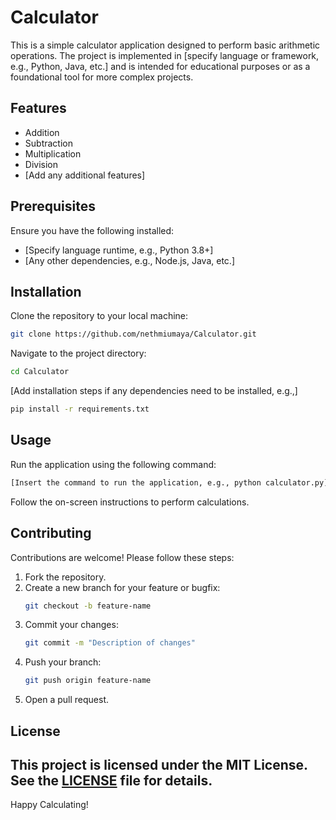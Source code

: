 # Calculator

This is a simple calculator application designed to perform basic arithmetic operations. The project is implemented in [specify language or framework, e.g., Python, Java, etc.] and is intended for educational purposes or as a foundational tool for more complex projects.

## Features

- Addition
- Subtraction
- Multiplication
- Division
- [Add any additional features]

## Prerequisites

Ensure you have the following installed:

- [Specify language runtime, e.g., Python 3.8+]
- [Any other dependencies, e.g., Node.js, Java, etc.]

## Installation

Clone the repository to your local machine:

```bash
git clone https://github.com/nethmiumaya/Calculator.git
```

Navigate to the project directory:

```bash
cd Calculator
```

[Add installation steps if any dependencies need to be installed, e.g.,]

```bash
pip install -r requirements.txt
```

## Usage

Run the application using the following command:

```bash
[Insert the command to run the application, e.g., python calculator.py]
```

Follow the on-screen instructions to perform calculations.

## Contributing

Contributions are welcome! Please follow these steps:

1. Fork the repository.
2. Create a new branch for your feature or bugfix:
   ```bash
   git checkout -b feature-name
   ```
3. Commit your changes:
   ```bash
   git commit -m "Description of changes"
   ```
4. Push your branch:
   ```bash
   git push origin feature-name
   ```
5. Open a pull request.

## License
This project is licensed under the MIT License. See the [LICENSE](LICENSE) file for details.
---

Happy Calculating!

